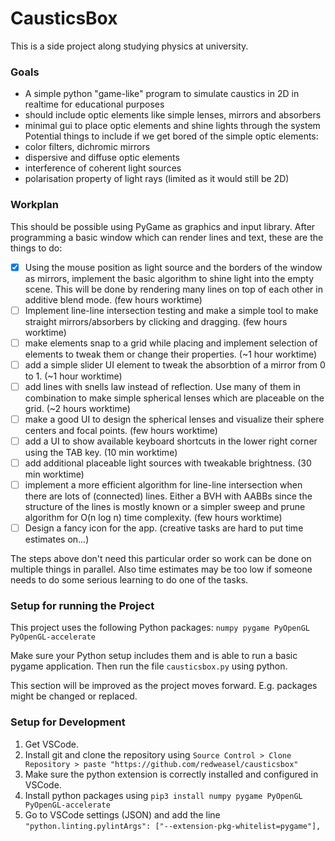 # CausticsBox
This is a side project along studying physics at university.

### Goals
 - A simple python "game-like" program to simulate caustics in 2D in realtime for educational purposes
 - should include optic elements like simple lenses, mirrors and absorbers
 - minimal gui to place optic elements and shine lights through the system
Potential things to include if we get bored of the simple optic elements:
 - color filters, dichromic mirrors
 - dispersive and diffuse optic elements
 - interference of coherent light sources
 - polarisation property of light rays (limited as it would still be 2D)

### Workplan
This should be possible using PyGame as graphics and input library.
After programming a basic window which can render lines and text, these are the things to do:
- [x] Using the mouse position as light source and the borders of the window as mirrors, implement the basic algorithm to shine light into the empty scene. This will be done by rendering many lines on top of each other in additive blend mode. (few hours worktime)
- [ ] Implement line-line intersection testing and make a simple tool to make straight mirrors/absorbers by clicking and dragging. (few hours worktime)
- [ ] make elements snap to a grid while placing and implement selection of elements to tweak them or change their properties. (~1 hour worktime)
- [ ] add a simple slider UI element to tweak the absorbtion of a mirror from 0 to 1. (~1 hour worktime)
- [ ] add lines with snells law instead of reflection. Use many of them in combination to make simple spherical lenses which are placeable on the grid. (~2 hours worktime)
- [ ] make a good UI to design the spherical lenses and visualize their sphere centers and focal points. (few hours worktime)
- [ ] add a UI to show available keyboard shortcuts in the lower right corner using the TAB key. (10 min worktime)
- [ ] add additional placeable light sources with tweakable brightness. (30 min worktime)
- [ ] implement a more efficient algorithm for line-line intersection when there are lots of (connected) lines. Either a BVH with AABBs since the structure of the lines is mostly known or a simpler sweep and prune algorithm for O(n log n) time complexity. (few hours worktime)
- [ ] Design a fancy icon for the app. (creative tasks are hard to put time estimates on...)

The steps above don't need this particular order so work can be done on multiple things in parallel. Also time estimates may be too low if someone needs to do some serious learning to do one of the tasks.

### Setup for running the Project
This project uses the following Python packages:
`numpy pygame PyOpenGL PyOpenGL-accelerate`

Make sure your Python setup includes them and is able to run a basic pygame application.
Then run the file `causticsbox.py` using python.

This section will be improved as the project moves forward. E.g. packages might be changed or replaced.

### Setup for Development
1. Get VSCode.
2. Install git and clone the repository using `Source Control > Clone Repository > paste "https://github.com/redweasel/causticsbox"`
3. Make sure the python extension is correctly installed and configured in VSCode.
4. Install python packages using `pip3 install numpy pygame PyOpenGL PyOpenGL-accelerate`
5. Go to VSCode settings (JSON) and add the line `"python.linting.pylintArgs": ["--extension-pkg-whitelist=pygame"],`
